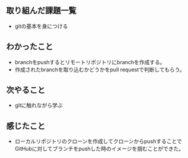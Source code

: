 ## 取り組んだ課題一覧  
- gitの基本を身につける
## わかったこと
- branchをpushするとリモートリポジトリにbranchを作成する。
- 作成されたbranchを取り込むかどうかをpull requestで判断してもらう。
## 次やること  
- gitに触れながら学ぶ
## 感じたこと 
- ローカルリポジトリのクローンを作成してクローンからpushすることで　GitHubに対してブランチをpushした時のイメージを掴むことができた。